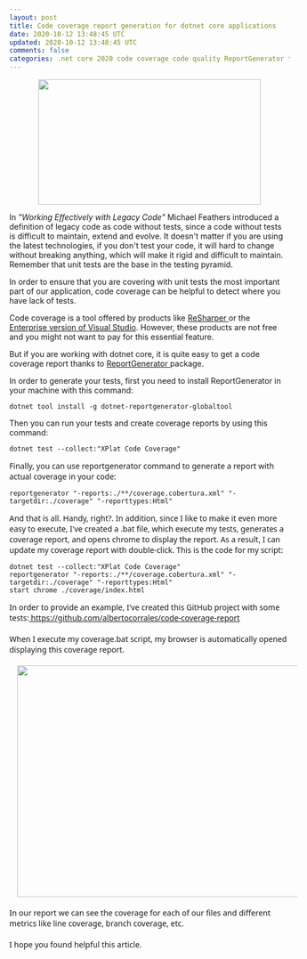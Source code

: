 ```yaml
---           
layout: post
title: Code coverage report generation for dotnet core applications
date: 2020-10-12 13:48:45 UTC
updated: 2020-10-12 13:48:45 UTC
comments: false
categories: .net core 2020 code coverage code quality ReportGenerator testing unit tests
---
```

<p></p><div class="separator" style="clear: both; text-align: center;"><a href="https://1.bp.blogspot.com/-SO8NfJrUFXk/X4NHxlp9oMI/AAAAAAAAGUw/WfgN4IjZIHAoaS1X56YWjxyJ4Mj9RruOgCLcBGAsYHQ/s1417/integration-ui-unit-test.png" style="margin-left: 1em; margin-right: 1em;"><img border="0" data-original-height="796" data-original-width="1417" height="225" src="https://1.bp.blogspot.com/-SO8NfJrUFXk/X4NHxlp9oMI/AAAAAAAAGUw/WfgN4IjZIHAoaS1X56YWjxyJ4Mj9RruOgCLcBGAsYHQ/w400-h225/integration-ui-unit-test.png" width="400" /></a></div><p></p><p>In <i>"Working Effectively with Legacy Code" </i>Michael Feathers  introduced a definition of legacy code as code without tests, since a  code without tests is difficult to maintain, extend and evolve. It  doesn't matter if you are using the latest technologies, if you don't  test your code, it will hard to change without breaking anything, which  will make it rigid and difficult to maintain. Remember that unit tests  are the base in the testing pyramid. </p><p>In order to ensure that you are covering with unit tests the most important part of our application, code coverage can be helpful to detect where you have lack of tests.</p><p>Code coverage is a tool offered by products like <a href="https://www.jetbrains.com/dotcover/">ReSharper </a>or the <a href="https://docs.microsoft.com/en-us/visualstudio/test/using-code-coverage-to-determine-how-much-code-is-being-tested?view=vs-2019" target="_blank">Enterprise version of Visual Studio</a>. However, these products are not free and you might not want to pay for this essential feature.</p><p>But if you are working with dotnet core, it is quite easy to get a code coverage report thanks to <a href="https://github.com/danielpalme/ReportGenerator" target="_blank">ReportGenerator </a>package.</p><p>In order to generate your tests, first you need to install ReportGenerator in your machine with this command:</p><p style="text-align: left;"><span style="font-family: courier;">     </span></p><pre class="prettyprint"><span style="font-family: courier;"><code class="language-html">dotnet tool install -g dotnet-reportgenerator-globaltool</code></span></pre><span style="font-family: courier;">     </span><p></p><p>Then you can run your tests and create coverage reports by using this command:</p><div style="box-sizing: border-box; font-family: &quot;Segoe UI&quot;, system-ui, &quot;Apple Color Emoji&quot;, &quot;Segoe UI Emoji&quot;, sans-serif; font-size: 14px; font-style: normal; font-variant-caps: normal; font-variant-ligatures: normal; font-weight: 400; letter-spacing: normal; orphans: 2; text-align: start; text-indent: 0px; text-transform: none; white-space: normal; widows: 2; word-spacing: 0px;">      <pre class="prettyprint"><code class="language-html">dotnet test --collect:"XPlat Code Coverage"</code></pre>     </div><div style="box-sizing: border-box; font-family: &quot;Segoe UI&quot;, system-ui, &quot;Apple Color Emoji&quot;, &quot;Segoe UI Emoji&quot;, sans-serif; font-size: 14px; font-style: normal; font-variant-caps: normal; font-variant-ligatures: normal; font-weight: 400; letter-spacing: normal; orphans: 2; text-align: start; text-indent: 0px; text-transform: none; white-space: normal; widows: 2; word-spacing: 0px;">Finally, you can use reportgenerator command to generate a report with actual coverage in your code:</div><div style="box-sizing: border-box; font-family: &quot;Segoe UI&quot;, system-ui, &quot;Apple Color Emoji&quot;, &quot;Segoe UI Emoji&quot;, sans-serif; font-size: 14px; font-style: normal; font-variant-caps: normal; font-variant-ligatures: normal; font-weight: 400; letter-spacing: normal; orphans: 2; text-align: start; text-indent: 0px; text-transform: none; white-space: normal; widows: 2; word-spacing: 0px;"><div style="box-sizing: border-box; font-family: &quot;Segoe UI&quot;, system-ui, &quot;Apple Color Emoji&quot;, &quot;Segoe UI Emoji&quot;, sans-serif; font-size: 14px; font-style: normal; font-variant-caps: normal; font-variant-ligatures: normal; font-weight: 400; letter-spacing: normal; orphans: 2; text-align: start; text-indent: 0px; text-transform: none; white-space: normal; widows: 2; word-spacing: 0px;">            <pre class="prettyprint"><code class="language-html">reportgenerator "-reports:./**/coverage.cobertura.xml" "-targetdir:./coverage" "-reporttypes:Html"</code></pre>       </div><div style="box-sizing: border-box; font-family: &quot;Segoe UI&quot;, system-ui, &quot;Apple Color Emoji&quot;, &quot;Segoe UI Emoji&quot;, sans-serif; font-size: 14px; font-style: normal; font-variant-caps: normal; font-variant-ligatures: normal; font-weight: 400; letter-spacing: normal; orphans: 2; text-align: start; text-indent: 0px; text-transform: none; white-space: normal; widows: 2; word-spacing: 0px;">And that is all. Handy, right?. In addition, since I like to make it even more easy to execute, I've created a .bat file, which execute my tests, generates a coverage report, and opens chrome to display the report. As a result, I can update my coverage report with double-click. This is the code for my script:</div><div style="box-sizing: border-box; font-family: &quot;Segoe UI&quot;, system-ui, &quot;Apple Color Emoji&quot;, &quot;Segoe UI Emoji&quot;, sans-serif; font-size: 14px; font-style: normal; font-variant-caps: normal; font-variant-ligatures: normal; font-weight: 400; letter-spacing: normal; orphans: 2; text-align: start; text-indent: 0px; text-transform: none; white-space: normal; widows: 2; word-spacing: 0px;">                  <pre class="prettyprint"><code class="language-html">dotnet test --collect:"XPlat Code Coverage"<br />reportgenerator "-reports:./**/coverage.cobertura.xml" "-targetdir:./coverage" "-reporttypes:Html"<br />start chrome ./coverage/index.html</code></pre>      </div><div style="box-sizing: border-box; font-family: &quot;Segoe UI&quot;, system-ui, &quot;Apple Color Emoji&quot;, &quot;Segoe UI Emoji&quot;, sans-serif; font-size: 14px; font-style: normal; font-variant-caps: normal; font-variant-ligatures: normal; font-weight: 400; letter-spacing: normal; orphans: 2; text-align: start; text-indent: 0px; text-transform: none; white-space: normal; widows: 2; word-spacing: 0px;">In order to provide an example, I've created this GitHub project with some tests:<a href=" https://github.com/albertocorrales/code-coverage-report" target="_blank"> https://github.com/albertocorrales/code-coverage-report</a><br /></div><div style="box-sizing: border-box; font-family: &quot;Segoe UI&quot;, system-ui, &quot;Apple Color Emoji&quot;, &quot;Segoe UI Emoji&quot;, sans-serif; font-size: 14px; font-style: normal; font-variant-caps: normal; font-variant-ligatures: normal; font-weight: 400; letter-spacing: normal; orphans: 2; text-align: start; text-indent: 0px; text-transform: none; white-space: normal; widows: 2; word-spacing: 0px;">&nbsp;</div><div style="box-sizing: border-box; font-family: &quot;Segoe UI&quot;, system-ui, &quot;Apple Color Emoji&quot;, &quot;Segoe UI Emoji&quot;, sans-serif; font-size: 14px; font-style: normal; font-variant-caps: normal; font-variant-ligatures: normal; font-weight: 400; letter-spacing: normal; orphans: 2; text-align: start; text-indent: 0px; text-transform: none; white-space: normal; widows: 2; word-spacing: 0px;">When I execute my coverage.bat script, my browser is automatically opened displaying this coverage report.</div><div style="box-sizing: border-box; font-family: &quot;Segoe UI&quot;, system-ui, &quot;Apple Color Emoji&quot;, &quot;Segoe UI Emoji&quot;, sans-serif; font-size: 14px; font-style: normal; font-variant-caps: normal; font-variant-ligatures: normal; font-weight: 400; letter-spacing: normal; orphans: 2; text-align: start; text-indent: 0px; text-transform: none; white-space: normal; widows: 2; word-spacing: 0px;">&nbsp;</div><div style="box-sizing: border-box; font-family: &quot;Segoe UI&quot;, system-ui, &quot;Apple Color Emoji&quot;, &quot;Segoe UI Emoji&quot;, sans-serif; font-size: 14px; font-style: normal; font-variant-caps: normal; font-variant-ligatures: normal; font-weight: 400; letter-spacing: normal; orphans: 2; text-align: start; text-indent: 0px; text-transform: none; white-space: normal; widows: 2; word-spacing: 0px;"><div class="separator" style="clear: both; text-align: center;"><a href="https://1.bp.blogspot.com/-whSfuzZBSJ8/X4NGUOVtrFI/AAAAAAAAGUk/8inPvpWAKgo4Kne1aSpMMuHK0taCMUUcgCLcBGAsYHQ/s1386/report.PNG" style="margin-left: 1em; margin-right: 1em;"><img border="0" data-original-height="899" data-original-width="1386" height="416" src="https://1.bp.blogspot.com/-whSfuzZBSJ8/X4NGUOVtrFI/AAAAAAAAGUk/8inPvpWAKgo4Kne1aSpMMuHK0taCMUUcgCLcBGAsYHQ/w640-h416/report.PNG" width="640" /></a></div></div><div style="box-sizing: border-box; font-family: &quot;Segoe UI&quot;, system-ui, &quot;Apple Color Emoji&quot;, &quot;Segoe UI Emoji&quot;, sans-serif; font-size: 14px; font-style: normal; font-variant-caps: normal; font-variant-ligatures: normal; font-weight: 400; letter-spacing: normal; orphans: 2; text-align: start; text-indent: 0px; text-transform: none; white-space: normal; widows: 2; word-spacing: 0px;"></div><div style="box-sizing: border-box; font-family: &quot;Segoe UI&quot;, system-ui, &quot;Apple Color Emoji&quot;, &quot;Segoe UI Emoji&quot;, sans-serif; font-size: 14px; font-style: normal; font-variant-caps: normal; font-variant-ligatures: normal; font-weight: 400; letter-spacing: normal; orphans: 2; text-align: start; text-indent: 0px; text-transform: none; white-space: normal; widows: 2; word-spacing: 0px;"><br />In our report we can see the coverage for each of our files and different metrics like line coverage, branch coverage, etc. <br /></div><div style="box-sizing: border-box; font-family: &quot;Segoe UI&quot;, system-ui, &quot;Apple Color Emoji&quot;, &quot;Segoe UI Emoji&quot;, sans-serif; font-size: 14px; font-style: normal; font-variant-caps: normal; font-variant-ligatures: normal; font-weight: 400; letter-spacing: normal; orphans: 2; text-align: start; text-indent: 0px; text-transform: none; white-space: normal; widows: 2; word-spacing: 0px;">&nbsp;</div><div style="box-sizing: border-box; font-family: &quot;Segoe UI&quot;, system-ui, &quot;Apple Color Emoji&quot;, &quot;Segoe UI Emoji&quot;, sans-serif; font-size: 14px; font-style: normal; font-variant-caps: normal; font-variant-ligatures: normal; font-weight: 400; letter-spacing: normal; orphans: 2; text-align: start; text-indent: 0px; text-transform: none; white-space: normal; widows: 2; word-spacing: 0px;">I hope you found helpful this article.</div><div style="box-sizing: border-box; font-family: &quot;Segoe UI&quot;, system-ui, &quot;Apple Color Emoji&quot;, &quot;Segoe UI Emoji&quot;, sans-serif; font-size: 14px; font-style: normal; font-variant-caps: normal; font-variant-ligatures: normal; font-weight: 400; letter-spacing: normal; orphans: 2; text-align: start; text-indent: 0px; text-transform: none; white-space: normal; widows: 2; word-spacing: 0px;">&nbsp;<br /></div>&nbsp;</div>